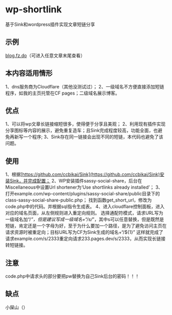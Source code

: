 # wp-shortlink
基于Sink和wordpress插件实现文章短链分享

## 示例
[blog.fz.do](blog.fz.do)（可进入任意文章末尾查看）

## 本内容适用情形
1、dns服务商为Cloudflare（其他没测试过）；
2、一级域名不方便直接添加短链程序，如我的主页托管在CF pages；二级域名展示博客。

## 优点
1、可以将wp文章长链接缩短很多，使得便于分享且美观；
2、利用现有插件实现分享图标等内容的展示，避免重复造车；且Sink完成程度较高，功能全面，也避免再新写一个程序;
3、Sink存在同一链接会出现不同的短链，本代码也避免了该问题。

## 使用
1、根据[https://github.com/ccbikai/Sink](https://github.com/ccbikai/Sink)安装Sink，并完成配置；
2、WP安装插件sassy-social-share，后台在Miscellaneous中设置Url shortener为‘Use shortlinks already installed’；
3、打开example.com/wp-content/plugins/sassy-social-share/public目录下的class-sassy-social-share-public.php；
找到函数get_short_url，修改为code.php中的代码。并根据sql指令生成表。
4、进入cloudflare控制面板，进入对应的域名页面，从左侧规则进入重定向规则。
选择通配符模式，请求URL写为一级域名加“/*”，但是建议写成一级域名+“/s/*”，其中s可以任意替换，但是既然是短链，肯定还是一个字母为好，至于为什么要加一个路径，是为了避免访问主页在请求资源时被重定向；目标URL写为CF为Sink生成的域名+“/${1}”
这样就完成了请求example.com/s/2333重定向请求233.pages.dev/s/2333，从而实现长链接转短链接。

## 注意
code.php中请求头的部分要把pw替换为自己Sink后台的密码！！！

## 缺点
小屎山（）
